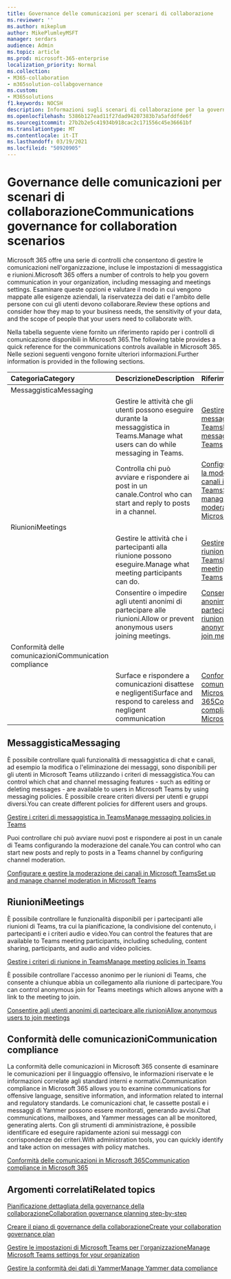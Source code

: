 ```yaml
---
title: Governance delle comunicazioni per scenari di collaborazione
ms.reviewer: ''
ms.author: mikeplum
author: MikePlumleyMSFT
manager: serdars
audience: Admin
ms.topic: article
ms.prod: microsoft-365-enterprise
localization_priority: Normal
ms.collection:
- M365-collaboration
- m365solution-collabgovernance
ms.custom:
- M365solutions
f1.keywords: NOCSH
description: Informazioni sugli scenari di collaborazione per la governance delle comunicazioni.
ms.openlocfilehash: 5386b127ead11f27dad94207383b7a5afddfde6f
ms.sourcegitcommit: 27b2b2e5c41934b918cac2c171556c45e36661bf
ms.translationtype: MT
ms.contentlocale: it-IT
ms.lasthandoff: 03/19/2021
ms.locfileid: "50920905"
---
```

# <a name="communications-governance-for-collaboration-scenarios"></a><span data-ttu-id="855a6-103">Governance delle comunicazioni per scenari di collaborazione</span><span class="sxs-lookup"><span data-stu-id="855a6-103">Communications governance for collaboration scenarios</span></span>

<span data-ttu-id="855a6-104">Microsoft 365 offre una serie di controlli che consentono di gestire le comunicazioni nell'organizzazione, incluse le impostazioni di messaggistica e riunioni.</span><span class="sxs-lookup"><span data-stu-id="855a6-104">Microsoft 365 offers a number of controls to help you govern communication in your organization, including messaging and meetings settings.</span></span> <span data-ttu-id="855a6-105">Esaminare queste opzioni e valutare il modo in cui vengono mappate alle esigenze aziendali, la riservatezza dei dati e l'ambito delle persone con cui gli utenti devono collaborare.</span><span class="sxs-lookup"><span data-stu-id="855a6-105">Review these options and consider how they map to your business needs, the sensitivity of your data, and the scope of people that your users need to collaborate with.</span></span>

<span data-ttu-id="855a6-106">Nella tabella seguente viene fornito un riferimento rapido per i controlli di comunicazione disponibili in Microsoft 365.</span><span class="sxs-lookup"><span data-stu-id="855a6-106">The following table provides a quick reference for the communications controls available in Microsoft 365.</span></span> <span data-ttu-id="855a6-107">Nelle sezioni seguenti vengono fornite ulteriori informazioni.</span><span class="sxs-lookup"><span data-stu-id="855a6-107">Further information is provided in the following sections.</span></span>

|<span data-ttu-id="855a6-108">Categoria</span><span class="sxs-lookup"><span data-stu-id="855a6-108">Category</span></span>|<span data-ttu-id="855a6-109">Descrizione</span><span class="sxs-lookup"><span data-stu-id="855a6-109">Description</span></span>|<span data-ttu-id="855a6-110">Riferimenti</span><span class="sxs-lookup"><span data-stu-id="855a6-110">Reference</span></span>|
|:-------|:----------|:--------|
|<span data-ttu-id="855a6-111">Messaggistica</span><span class="sxs-lookup"><span data-stu-id="855a6-111">Messaging</span></span>|||
||<span data-ttu-id="855a6-112">Gestire le attività che gli utenti possono eseguire durante la messaggistica in Teams.</span><span class="sxs-lookup"><span data-stu-id="855a6-112">Manage what users can do while messaging in Teams.</span></span>|[<span data-ttu-id="855a6-113">Gestire i criteri di messaggistica in Teams</span><span class="sxs-lookup"><span data-stu-id="855a6-113">Manage messaging policies in Teams</span></span>](/microsoftteams/messaging-policies-in-teams)|
||<span data-ttu-id="855a6-114">Controlla chi può avviare e rispondere ai post in un canale.</span><span class="sxs-lookup"><span data-stu-id="855a6-114">Control who can start and reply to posts in a channel.</span></span>|[<span data-ttu-id="855a6-115">Configurare e gestire la moderazione dei canali in Microsoft Teams</span><span class="sxs-lookup"><span data-stu-id="855a6-115">Set up and manage channel moderation in Microsoft Teams</span></span>](/microsoftteams/manage-channel-moderation-in-teams)|
|<span data-ttu-id="855a6-116">Riunioni</span><span class="sxs-lookup"><span data-stu-id="855a6-116">Meetings</span></span>|||
||<span data-ttu-id="855a6-117">Gestire le attività che i partecipanti alla riunione possono eseguire.</span><span class="sxs-lookup"><span data-stu-id="855a6-117">Manage what meeting participants can do.</span></span>|[<span data-ttu-id="855a6-118">Gestire i criteri di riunione in Teams</span><span class="sxs-lookup"><span data-stu-id="855a6-118">Manage meeting policies in Teams</span></span>](/microsoftteams/meeting-policies-in-teams)|
||<span data-ttu-id="855a6-119">Consentire o impedire agli utenti anonimi di partecipare alle riunioni.</span><span class="sxs-lookup"><span data-stu-id="855a6-119">Allow or prevent anonymous users joining meetings.</span></span>|[<span data-ttu-id="855a6-120">Consentire agli utenti anonimi di partecipare alle riunioni</span><span class="sxs-lookup"><span data-stu-id="855a6-120">Allow anonymous users to join meetings</span></span>](/microsoftteams/meeting-settings-in-teams#allow-anonymous-users-to-join-meetings)|
|<span data-ttu-id="855a6-121">Conformità delle comunicazioni</span><span class="sxs-lookup"><span data-stu-id="855a6-121">Communication compliance</span></span>|||
||<span data-ttu-id="855a6-122">Surface e rispondere a comunicazioni disattese e negligenti</span><span class="sxs-lookup"><span data-stu-id="855a6-122">Surface and respond to careless and negligent communication</span></span>|[<span data-ttu-id="855a6-123">Conformità delle comunicazioni in Microsoft 365</span><span class="sxs-lookup"><span data-stu-id="855a6-123">Communication compliance in Microsoft 365</span></span>](../compliance/communication-compliance.md)|

## <a name="messaging"></a><span data-ttu-id="855a6-124">Messaggistica</span><span class="sxs-lookup"><span data-stu-id="855a6-124">Messaging</span></span>

<span data-ttu-id="855a6-125">È possibile controllare quali funzionalità di messaggistica di chat e canali, ad esempio la modifica o l'eliminazione dei messaggi, sono disponibili per gli utenti in Microsoft Teams utilizzando i criteri di messaggistica.</span><span class="sxs-lookup"><span data-stu-id="855a6-125">You can control which chat and channel messaging features - such as editing or deleting messages - are available to users in Microsoft Teams by using messaging policies.</span></span> <span data-ttu-id="855a6-126">È possibile creare criteri diversi per utenti e gruppi diversi.</span><span class="sxs-lookup"><span data-stu-id="855a6-126">You can create different policies for different users and groups.</span></span>

[<span data-ttu-id="855a6-127">Gestire i criteri di messaggistica in Teams</span><span class="sxs-lookup"><span data-stu-id="855a6-127">Manage messaging policies in Teams</span></span>](/microsoftteams/messaging-policies-in-teams)

<span data-ttu-id="855a6-128">Puoi controllare chi può avviare nuovi post e rispondere ai post in un canale di Teams configurando la moderazione del canale.</span><span class="sxs-lookup"><span data-stu-id="855a6-128">You can control who can start new posts and reply to posts in a Teams channel by configuring channel moderation.</span></span>

[<span data-ttu-id="855a6-129">Configurare e gestire la moderazione dei canali in Microsoft Teams</span><span class="sxs-lookup"><span data-stu-id="855a6-129">Set up and manage channel moderation in Microsoft Teams</span></span>](/microsoftteams/manage-channel-moderation-in-teams)

## <a name="meetings"></a><span data-ttu-id="855a6-130">Riunioni</span><span class="sxs-lookup"><span data-stu-id="855a6-130">Meetings</span></span>

<span data-ttu-id="855a6-131">È possibile controllare le funzionalità disponibili per i partecipanti alle riunioni di Teams, tra cui la pianificazione, la condivisione del contenuto, i partecipanti e i criteri audio e video.</span><span class="sxs-lookup"><span data-stu-id="855a6-131">You can control the features that are available to Teams meeting participants, including scheduling, content sharing, participants, and audio and video policies.</span></span>

[<span data-ttu-id="855a6-132">Gestire i criteri di riunione in Teams</span><span class="sxs-lookup"><span data-stu-id="855a6-132">Manage meeting policies in Teams</span></span>](/microsoftteams/meeting-policies-in-teams)

<span data-ttu-id="855a6-133">È possibile controllare l'accesso anonimo per le riunioni di Teams, che consente a chiunque abbia un collegamento alla riunione di partecipare.</span><span class="sxs-lookup"><span data-stu-id="855a6-133">You can control anonymous join for Teams meetings which allows anyone with a link to the meeting to join.</span></span>

[<span data-ttu-id="855a6-134">Consentire agli utenti anonimi di partecipare alle riunioni</span><span class="sxs-lookup"><span data-stu-id="855a6-134">Allow anonymous users to join meetings</span></span>](/microsoftteams/meeting-settings-in-teams#allow-anonymous-users-to-join-meetings)


## <a name="communication-compliance"></a><span data-ttu-id="855a6-135">Conformità delle comunicazioni</span><span class="sxs-lookup"><span data-stu-id="855a6-135">Communication compliance</span></span>

<span data-ttu-id="855a6-136">La conformità delle comunicazioni in Microsoft 365 consente di esaminare le comunicazioni per il linguaggio offensivo, le informazioni riservate e le informazioni correlate agli standard interni e normativi.</span><span class="sxs-lookup"><span data-stu-id="855a6-136">Communication compliance in Microsoft 365 allows you to examine communications for offensive language, sensitive information, and information related to internal and regulatory standards.</span></span> <span data-ttu-id="855a6-137">Le comunicazioni chat, le cassette postali e i messaggi di Yammer possono essere monitorati, generando avvisi.</span><span class="sxs-lookup"><span data-stu-id="855a6-137">Chat communications, mailboxes, and Yammer messages can all be monitored, generating alerts.</span></span> <span data-ttu-id="855a6-138">Con gli strumenti di amministrazione, è possibile identificare ed eseguire rapidamente azioni sui messaggi con corrispondenze dei criteri.</span><span class="sxs-lookup"><span data-stu-id="855a6-138">With administration tools, you can quickly identify and take action on messages with policy matches.</span></span>

[<span data-ttu-id="855a6-139">Conformità delle comunicazioni in Microsoft 365</span><span class="sxs-lookup"><span data-stu-id="855a6-139">Communication compliance in Microsoft 365</span></span>](../compliance/communication-compliance.md)

## <a name="related-topics"></a><span data-ttu-id="855a6-140">Argomenti correlati</span><span class="sxs-lookup"><span data-stu-id="855a6-140">Related topics</span></span>

[<span data-ttu-id="855a6-141">Pianificazione dettagliata della governance della collaborazione</span><span class="sxs-lookup"><span data-stu-id="855a6-141">Collaboration governance planning step-by-step</span></span>](collaboration-governance-overview.md#collaboration-governance-planning-step-by-step)

[<span data-ttu-id="855a6-142">Creare il piano di governance della collaborazione</span><span class="sxs-lookup"><span data-stu-id="855a6-142">Create your collaboration governance plan</span></span>](collaboration-governance-first.md)

[<span data-ttu-id="855a6-143">Gestire le impostazioni di Microsoft Teams per l'organizzazione</span><span class="sxs-lookup"><span data-stu-id="855a6-143">Manage Microsoft Teams settings for your organization</span></span>](/microsoftteams/enable-features-office-365)

[<span data-ttu-id="855a6-144">Gestire la conformità dei dati di Yammer</span><span class="sxs-lookup"><span data-stu-id="855a6-144">Manage Yammer data compliance</span></span>](/yammer/manage-security-and-compliance/manage-data-compliance)